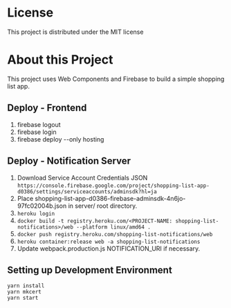# License

This project is distributed under the MIT license

# About this Project

This project uses Web Components and Firebase to build a simple shopping list app.

## Deploy - Frontend

1. firebase logout
2. firebase login
3. firebase deploy --only hosting

## Deploy - Notification Server

1.  Download Service Account Credentials JSON
    `https://console.firebase.google.com/project/shopping-list-app-d0386/settings/serviceaccounts/adminsdk?hl=ja`
2.  Place shopping-list-app-d0386-firebase-adminsdk-4n6jo-97fc02004b.json in server/ root directory.
3.  `heroku login`
4.  `docker build -t registry.heroku.com/<PROJECT-NAME: shopping-list-notifications>/web --platform linux/amd64 .`
5.  `docker push registry.heroku.com/shopping-list-notifications/web `
6.  `heroku container:release web -a shopping-list-notifications`
7.  Update webpack.production.js NOTIFICATION_URI if necessary.

## Setting up Development Environment

```
yarn install
yarn mkcert
yarn start
```
